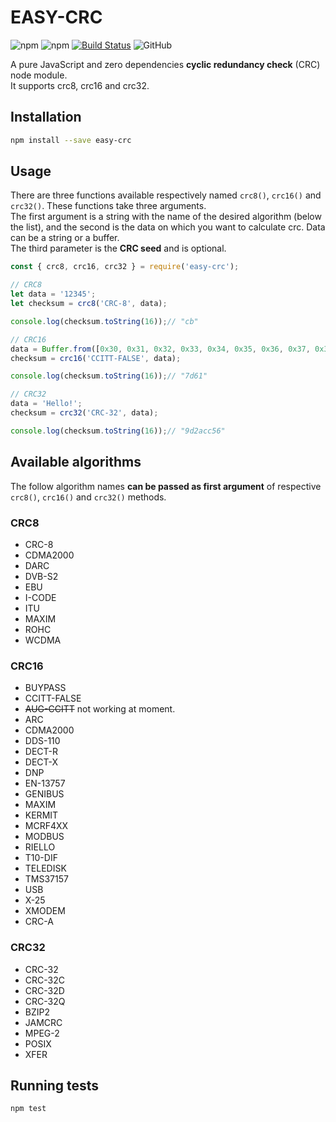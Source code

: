 # EASY-CRC

![npm](https://img.shields.io/npm/v/easy-crc) ![npm](https://img.shields.io/npm/dt/easy-crc) [![Build Status](https://img.shields.io/endpoint.svg?url=https%3A%2F%2Factions-badge.atrox.dev%2Ffabio286%2Feasy-crc%2Fbadge&style=flat)](https://actions-badge.atrox.dev/fabio286/easy-crc/goto) ![GitHub](https://img.shields.io/github/license/fabio286/easy-crc)

A pure JavaScript and zero dependencies **cyclic redundancy check** (CRC) node module.  
It supports crc8, crc16 and crc32.

## Installation

```bash
npm install --save easy-crc
```

## Usage

There are three functions available respectively named `crc8()`, `crc16()` and `crc32()`. These functions take three arguments.  
The first argument is a string with the name of the desired algorithm (below the list), and the second is the data on which you want to calculate crc. Data can be a string or a buffer.  
The third parameter is the **CRC seed** and is optional.

```js
const { crc8, crc16, crc32 } = require('easy-crc');

// CRC8
let data = '12345';
let checksum = crc8('CRC-8', data);

console.log(checksum.toString(16));// "cb"

// CRC16
data = Buffer.from([0x30, 0x31, 0x32, 0x33, 0x34, 0x35, 0x36, 0x37, 0x38, 0x39]);
checksum = crc16('CCITT-FALSE', data);

console.log(checksum.toString(16));// "7d61"

// CRC32
data = 'Hello!';
checksum = crc32('CRC-32', data);

console.log(checksum.toString(16));// "9d2acc56"
```

## Available algorithms

The follow algorithm names **can be passed as first argument** of respective `crc8()`, `crc16()` and `crc32()` methods.

### CRC8

- CRC-8
- CDMA2000
- DARC
- DVB-S2
- EBU
- I-CODE
- ITU
- MAXIM
- ROHC
- WCDMA

### CRC16

- BUYPASS
- CCITT-FALSE
- ~~AUG-CCITT~~ not working at moment.
- ARC
- CDMA2000
- DDS-110
- DECT-R
- DECT-X
- DNP
- EN-13757
- GENIBUS
- MAXIM
- KERMIT
- MCRF4XX
- MODBUS
- RIELLO
- T10-DIF
- TELEDISK
- TMS37157
- USB
- X-25
- XMODEM
- CRC-A

### CRC32

- CRC-32
- CRC-32C
- CRC-32D
- CRC-32Q
- BZIP2
- JAMCRC
- MPEG-2
- POSIX
- XFER

## Running tests

```bash
npm test
```
